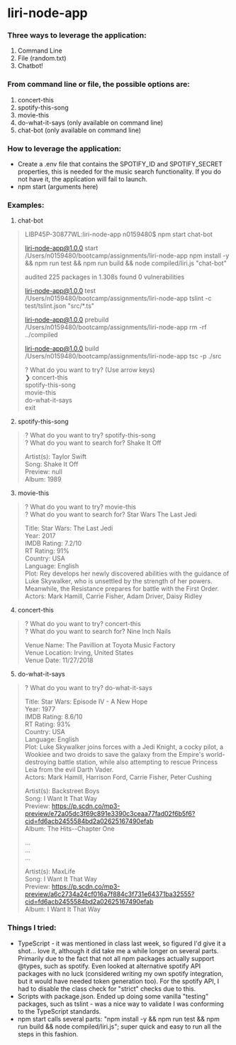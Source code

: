 # liri-node-app

### Three ways to leverage the application:
1. Command Line
2. File (random.txt)
3. Chatbot!

### From command line or file, the possible options are:
1. concert-this
2. spotify-this-song
3. movie-this
4. do-what-it-says (only available on command line)
5. chat-bot (only available on command line)

### How to leverage the application:
  * Create a .env file that contains the SPOTIFY_ID and SPOTIFY_SECRET properties, this is needed for the music search functionality. If you do not have it, the application will fail to launch.
  * npm start (arguments here)

### Examples:
1. chat-bot

> LIBP45P-30877WL:liri-node-app n0159480$ npm start chat-bot
>
> liri-node-app@1.0.0 start /Users/n0159480/bootcamp/assignments/liri-node-app
> npm install -y && npm run test && npm run build && node compiled/liri.js "chat-bot"
>
> audited 225 packages in 1.308s
> found 0 vulnerabilities
>
>
> liri-node-app@1.0.0 test /Users/n0159480/bootcamp/assignments/liri-node-app
> tslint -c test/tslint.json "src/*.ts"
>
>
> liri-node-app@1.0.0 prebuild /Users/n0159480/bootcamp/assignments/liri-node-app
> rm -rf ../compiled
>
>
> liri-node-app@1.0.0 build /Users/n0159480/bootcamp/assignments/liri-node-app
> tsc -p ./src
>
> ? What do you want to try? (Use arrow keys)  
> ❯ concert-this  
>  spotify-this-song  
>  movie-this  
>  do-what-it-says  
>  exit  


2. spotify-this-song

> ? What do you want to try? spotify-this-song  
> ? What do you want to search for? Shake It Off  
>   
> Artist(s): Taylor Swift  
> Song: Shake It Off  
> Preview: null  
> Album: 1989  

3. movie-this

> ? What do you want to try? movie-this  
> ? What do you want to search for? Star Wars The Last Jedi  
>  
> Title: Star Wars: The Last Jedi  
> Year: 2017  
> IMDB Rating: 7.2/10  
> RT Rating: 91%  
> Country: USA  
> Language: English  
> Plot: Rey develops her newly discovered abilities with the guidance of Luke Skywalker, who is unsettled by the strength of her powers. Meanwhile, the Resistance prepares for battle with the First Order.  
>Actors: Mark Hamill, Carrie Fisher, Adam Driver, Daisy Ridley  

4. concert-this

> ? What do you want to try? concert-this  
> ? What do you want to search for? Nine Inch Nails  
>   
> Venue Name: The Pavillion at Toyota Music Factory  
> Venue Location: Irving, United States  
> Venue Date: 11/27/2018  

5. do-what-it-says

> ? What do you want to try? do-what-it-says  
>  
> Title: Star Wars: Episode IV - A New Hope  
> Year: 1977  
> IMDB Rating: 8.6/10  
> RT Rating: 93%  
> Country: USA  
> Language: English  
> Plot: Luke Skywalker joins forces with a Jedi Knight, a cocky pilot, a Wookiee and two droids to save the galaxy from the Empire's world-destroying battle station, while also attempting to rescue Princess Leia from the evil Darth Vader.  
> Actors: Mark Hamill, Harrison Ford, Carrie Fisher, Peter Cushing  
> 
> Artist(s): Backstreet Boys   
> Song: I Want It That Way  
> Preview: https://p.scdn.co/mp3-preview/e72a05dc3f69c891e3390c3ceaa77fad02f6b5f6?cid=fd6acb2455584bd2a02625167490efab  
> Album: The Hits--Chapter One  
>   
> ...  
> ...  
> ...  
>   
> Artist(s): MaxLife   
> Song: I Want It That Way  
> Preview: https://p.scdn.co/mp3-preview/a6c2734a24cf016a7f884c3f731e64371ba32555?cid=fd6acb2455584bd2a02625167490efab  
> Album: I Want It That Way  

### Things I tried:
  * TypeScript - it was mentioned in class last week, so figured I'd give it a shot... love it, although it did take me a while longer on several parts. Primarily due to the fact that not all npm packages actually support @types, such as spotify. Even looked at alternative spotify API packages with no luck (considered writing my own spotify integration, but it would have needed token generation too). For the spotify API, I had to disable the class check for "strict" checks due to this.
  * Scripts with package.json. Ended up doing some vanilla "testing" packages, such as tslint - was a nice way to validate I was conforming to the TypeScript standards.
  * npm start calls several parts: "npm install -y && npm run test && npm run build && node compiled/liri.js"; super quick and easy to run all the steps in this fashion.